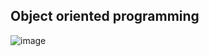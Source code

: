 ## Object oriented programming

![image](https://github.com/Minervus/slaying-the-java-dragon/assets/13081425/58492680-fc42-4833-a9f7-704579471f70)


